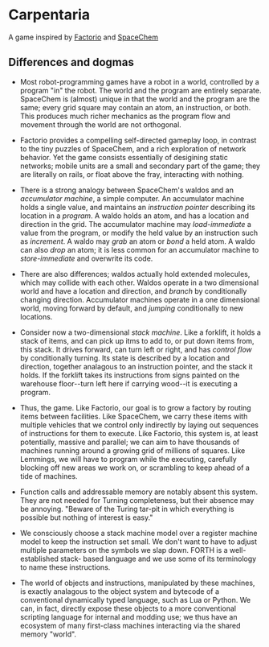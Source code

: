 # Carpentaria

A game inspired by 
[Factorio](https://www.factorio.com) and 
[SpaceChem](https://www.zachtronics.com/spacechem)

## Differences and dogmas

- Most robot-programming games have a robot in a world, controlled by a program
  "in" the robot.  The world and the program are entirely separate.  SpaceChem
  is (almost) unique in that the world and the program are the same; every
  grid square may contain an atom, an instruction, or both.  This produces much
  richer mechanics as the program flow and movement through the world are
  not orthogonal.
  
- Factorio provides a compelling self-directed gameplay loop, in contrast to
  the tiny puzzles of SpaceChem, and a rich exploration of network behavior. 
  Yet the game consists essentially of desigining static networks; mobile units
  are a small and secondary part of the game; they are literally on rails, or
  float above the fray, interacting with nothing.
  
- There is a strong analogy between SpaceChem's waldos and an *accumulator
  machine*, a simple computer.  An accumulator machine holds a single value,
  and maintains an *instruction pointer* describing its location in a
  *program*.  A waldo holds an atom, and has a location and direction in the
  grid.  The accumulator machine may *load-immediate* a value from the program,
  or modify the held value by an instruction such as *increment*.  A waldo
  may *grab* an atom or *bond* a held atom.  A waldo can also *drop* an atom;
  it is less common for an accumulator machine to *store-immediate* and
  overwrite its code.
  
- There are also differences; waldos actually hold extended molecules, which
  may collide with each other.  Waldos operate in a two dimensional world and
  have a location and direction, and *branch* by conditionally changing
  direction.  Accumulator machines operate in a one dimensional world,
  moving forward by default, and *jumping* conditionally to new locations.
  
- Consider now a two-dimensional *stack machine*.  Like a forklift, it holds a
  stack of items, and can pick up itms to add to, or put down items from, this
  stack.  It drives forward, can turn left or right, and has *control
  flow* by conditionally turning.  Its state is described by a location and
  direction, together analagous to an instruction pointer, and the stack it
  holds.  If the forklift takes its instructions from signs painted on the
  warehouse floor--turn left here if carrying wood--it is executing a program.
  
- Thus, the game.  Like Factorio, our goal is to grow a factory by routing
  items between facilities.  Like SpaceChem, we carry these items with multiple
  vehicles that we control only indirectly by laying out sequences of
  instructions for them to execute.  Like Factorio, this system is, at least
  potentially, massive and parallel; we can aim to have thousands of machines
  running around a growing grid of millions of squares.  Like Lemmings, we
  will have to program while the executing, carefully blocking off new areas we 
  work on, or scrambling to keep ahead of a tide of machines.
  
- Function calls and addressable memory are notably absent this system.  They
  are not needed for Turning completeness, but their absence may be annoying.
  "Beware of the Turing tar-pit in which everything is possible but nothing of
  interest is easy."
  
- We consciously choose a stack machine model over a register machine model to
  keep the instruction set small.  We don't want to have to adjust multiple
  parameters on the symbols we slap down.  FORTH is a well-established stack-
  based language and we use some of its terminology to name these instructions.
  
- The world of objects and instructions, manipulated by these machines, is
  exactly analagous to the object system and bytecode of a conventional
  dynamically typed language, such as Lua or Python.  We can, in fact, directly
  expose these objects to a more conventional scripting language for internal
  and modding use;  we thus have an ecosystem of many first-class machines
  interacting via the shared memory "world".
   








